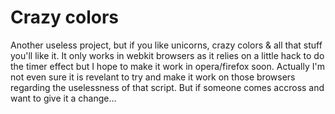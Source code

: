Crazy colors
==========
Another useless project, but if you like unicorns, crazy colors & all that stuff you'll like it. It only works in webkit browsers as it relies on a little hack to do the timer effect but I hope to make it work in opera/firefox soon. 
Actually I'm not even sure it is revelant to try and make it work on those browsers regarding the uselessness of that script. But if someone comes accross and want to give it a change...
